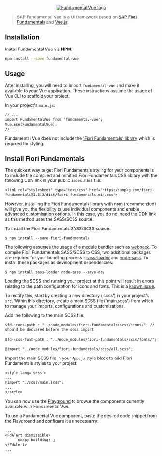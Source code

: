 <p style="margin-top: 0;" align="center">
      <a href="https://github.com/SAP/fundamental-vue" target="_blank" rel="noopener noreferrer">
            <img style="border: 0; margin: 0;" srcset="./../../../images/logo_big.png 1x, ./../../../logo_big@2x.png 2x" src="./../../../public/images/logo_big.png" alt="Fundamental Vue logo">
      </a>
</p>


> SAP Fundamental Vue is a UI framework based on [SAP Fiori Fundamentals](https://sap.github.io/fundamental/) and [Vue.js](htts://vuejs.org).

## Installation
Install Fundamental Vue via **NPM**:

```bash
npm install --save fundamental-vue
```

## Usage

After installing, you will need to import `fundamental-vue` and make it available to your Vue application. These instructions assume the usage of Vue CLI to scaffold your project.

In your project's `main.js`:

```
// ...
import FundamentalVue from 'fundamental-vue';
Vue.use(FundamentalVue);
// ...
```

Fundamental Vue does not include the ['Fiori Fundamentals' library](https://github.com/SAP/fundamental) which is required for styling.

## Install Fiori Fundamentals
The quickest way to get Fiori Fundamentals styling for your components is  to include the compiled and minified Fiori Fundamentals CSS library with the following CDN link in your public `index.html` file:
```
<link rel="stylesheet" type="text/css" href="https://unpkg.com/fiori-fundamentals@1.3.3/dist/fiori-fundamentals.min.css">
```

However, installing the Fiori Fundamentals library with npm (recommended) will give you the flexibility to use individual components and enable [advanced customisation options](https://github.com/SAP/fundamental/wiki/Advanced-Customization). In this case, you do not need the CDN link as this method uses the SASS/SCSS source.

To install the Fiori Fundamentals SASS/SCSS source:
```
$ npm install --save fiori-fundamentals
```

The following assumes the usage of a module bundler such as [webpack](https://webpack.js.org/). To compile Fiori Fundamentals SASS/SCSS to CSS, two additional packages are required for your bundling process - [sass-loader](https://github.com/webpack-contrib/sass-loader) and [node-sass](https://github.com/sass/node-sass). To install these packages as development dependencies:

```
$ npm install sass-loader node-sass --save-dev
```

Loading the SCSS and running your project at this point will result in errors relating to the path configuration for icons and fonts. This is a [known issue](https://github.com/SAP/fundamental#known-issues).

To rectify this, start by creating a new directory ('scss') in your project's `src`. Within this directory, create a main SCSS file ('main.scss') from which to manage your imports, configurations and customisations.

Add the following to the main SCSS file:
```
$fd-icons-path : "../node_modules/fiori-fundamentals/scss/icons/"; // should be declared before the scss import

$fd-scss-font-path : "../node_modules/fiori-fundamentals/scss/fonts/";

@import "../node_modules/fiori-fundamentals/scss/all.scss";
```

Import the main SCSS file in your `App.js` style block to add Fiori Fundamentals styles to your project.

```
<style lang='scss'>
...
@import "./scss/main.scss";
...
</style>
```

You can now use the [Playground](https://dist-4d2gqwr8y.now.sh/#/start) to browse the components currently available with Fundamental Vue.

To use a Fundamental Vue component, paste the desired code snippet from the Playground and configure it as necessarry:

```
...
<FdAlert dismissible>
      Happy building! 🚀
</FdAlert>
...
```
